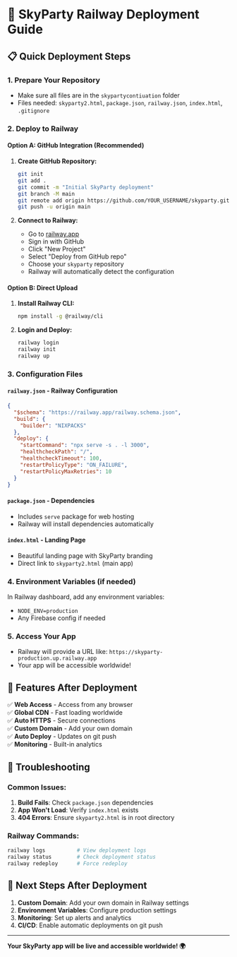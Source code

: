 # 🚀 SkyParty Railway Deployment Guide

## 📋 Quick Deployment Steps

### 1. **Prepare Your Repository**
- Make sure all files are in the `skypartycontiuation` folder
- Files needed: `skyparty2.html`, `package.json`, `railway.json`, `index.html`, `.gitignore`

### 2. **Deploy to Railway**

#### Option A: GitHub Integration (Recommended)
1. **Create GitHub Repository:**
   ```bash
   git init
   git add .
   git commit -m "Initial SkyParty deployment"
   git branch -M main
   git remote add origin https://github.com/YOUR_USERNAME/skyparty.git
   git push -u origin main
   ```

2. **Connect to Railway:**
   - Go to [railway.app](https://railway.app)
   - Sign in with GitHub
   - Click "New Project"
   - Select "Deploy from GitHub repo"
   - Choose your `skyparty` repository
   - Railway will automatically detect the configuration

#### Option B: Direct Upload
1. **Install Railway CLI:**
   ```bash
   npm install -g @railway/cli
   ```

2. **Login and Deploy:**
   ```bash
   railway login
   railway init
   railway up
   ```

### 3. **Configuration Files**

#### `railway.json` - Railway Configuration
```json
{
  "$schema": "https://railway.app/railway.schema.json",
  "build": {
    "builder": "NIXPACKS"
  },
  "deploy": {
    "startCommand": "npx serve -s . -l 3000",
    "healthcheckPath": "/",
    "healthcheckTimeout": 100,
    "restartPolicyType": "ON_FAILURE",
    "restartPolicyMaxRetries": 10
  }
}
```

#### `package.json` - Dependencies
- Includes `serve` package for web hosting
- Railway will install dependencies automatically

#### `index.html` - Landing Page
- Beautiful landing page with SkyParty branding
- Direct link to `skyparty2.html` (main app)

### 4. **Environment Variables (if needed)**
In Railway dashboard, add any environment variables:
- `NODE_ENV=production`
- Any Firebase config if needed

### 5. **Access Your App**
- Railway will provide a URL like: `https://skyparty-production.up.railway.app`
- Your app will be accessible worldwide!

## 🎯 Features After Deployment

✅ **Web Access** - Access from any browser  
✅ **Global CDN** - Fast loading worldwide  
✅ **Auto HTTPS** - Secure connections  
✅ **Custom Domain** - Add your own domain  
✅ **Auto Deploy** - Updates on git push  
✅ **Monitoring** - Built-in analytics  

## 🔧 Troubleshooting

### Common Issues:
1. **Build Fails**: Check `package.json` dependencies
2. **App Won't Load**: Verify `index.html` exists
3. **404 Errors**: Ensure `skyparty2.html` is in root directory

### Railway Commands:
```bash
railway logs          # View deployment logs
railway status        # Check deployment status
railway redeploy      # Force redeploy
```

## 🌟 Next Steps After Deployment

1. **Custom Domain**: Add your own domain in Railway settings
2. **Environment Variables**: Configure production settings
3. **Monitoring**: Set up alerts and analytics
4. **CI/CD**: Enable automatic deployments on git push

---

**Your SkyParty app will be live and accessible worldwide! 🌍**
